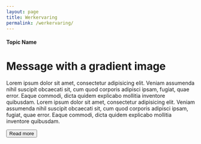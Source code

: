 ```yaml
---
layout: page
title: Werkervaring
permalink: /werkervaring/
---
```


<div class="side-image">
  <div class="images-wrapper"></div>
    <div class="content">
    <h4>Topic Name</h4>
    <h1>Message with a gradient image</h1>
    <p>Lorem ipsum dolor sit amet, consectetur adipisicing elit. Veniam assumenda nihil suscipit obcaecati sit, cum quod corporis adipisci ipsam, fugiat, quae error. Eaque commodi, dicta quidem explicabo mollitia inventore quibusdam.
    Lorem ipsum dolor sit amet, consectetur adipisicing elit. Veniam assumenda nihil suscipit obcaecati sit, cum quod corporis adipisci ipsam, fugiat, quae error. Eaque commodi, dicta quidem explicabo mollitia inventore quibusdam.</p>
    <button>Read more</button>
  </div>
</div>

